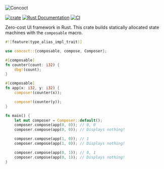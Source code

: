 ![Concoct](https://github.com/matthunz/viewbuilder/blob/main/logo.png?raw=true)

[![crate](https://img.shields.io/crates/v/concoct.svg)](https://crates.io/crates/concoct)
[![Rust Documentation](https://img.shields.io/badge/api-rustdoc-blue.svg)](https://docs.rs/concoct)
[![CI](https://github.com/matthunz/concoct/actions/workflows/rust.yml/badge.svg)](https://github.com/matthunz/concoct/actions/workflows/rust.yml)

Zero-cost UI framework in Rust.
This crate builds statically allocated state machines with the `composable` macro.

```rust
#![feature(type_alias_impl_trait)]

use concoct::{composable, compose, Composer};

#[composable]
fn counter(count: i32) {
    dbg!(count);
}

#[composable]
fn app(x: i32, y: i32) {
    compose!(counter(x));

    compose!(counter(y));
}

fn main() {
    let mut composer = Composer::default();
    composer.compose(app(0, 0)); // 0, 0
    composer.compose(app(0, 0)); // Displays nothing!

    composer.compose(app(1, 0)); // 1
    composer.compose(app(1, 0)); // Displays nothing!

    composer.compose(app(0, 1)); // 0, 1
    composer.compose(app(0, 1)); // Displays nothing!
}
```